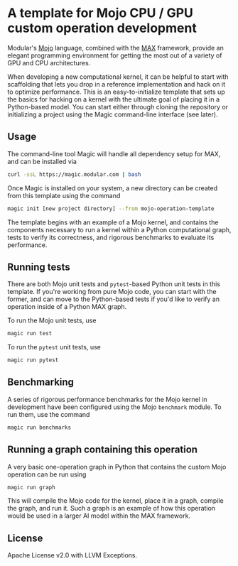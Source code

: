 # A template for Mojo CPU / GPU custom operation development #

Modular's [Mojo](https://docs.modular.com/mojo/manual/) language, combined with
the [MAX](https://docs.modular.com/max/) framework, provide an elegant
programming environment for getting the most out of a variety of GPU and CPU
architectures.

When developing a new computational kernel, it can be helpful to start with
scaffolding that lets you drop in a reference implementation and hack on it to
optimize performance. This is an easy-to-initialize template that sets up the
basics for hacking on a kernel with the ultimate goal of placing it in a
Python-based model. You can start either through cloning the repository or
initializing a project using the Magic command-line interface (see later).

## Usage ##

The command-line tool Magic will handle all dependency setup for MAX, and can
be installed via

```sh
curl -ssL https://magic.modular.com | bash
```

Once Magic is installed on your system, a new directory can be created from
this template using the command

```sh
magic init [new project directory] --from mojo-operation-template
```

The template begins with an example of a Mojo kernel, and contains the
components necessary to run a kernel within a Python computational graph, tests
to verify its correctness, and rigorous benchmarks to evaluate its performance.

## Running tests ##

There are both Mojo unit tests and `pytest`-based Python unit tests in this
template. If you're working from pure Mojo code, you can start with the former,
and can move to the Python-based tests if you'd like to verify an operation
inside of a Python MAX graph.

To run the Mojo unit tests, use

```sh
magic run test
```

To run the `pytest` unit tests, use

```sh
magic run pytest
```

## Benchmarking ##

A series of rigorous performance benchmarks for the Mojo kernel in development
have been configured using the Mojo `benchmark` module. To run them, use the
command

```sh
magic run benchmarks
```

## Running a graph containing this operation ##

A very basic one-operation graph in Python that contains the custom Mojo
operation can be run using

```sh
magic run graph
```

This will compile the Mojo code for the kernel, place it in a graph, compile
the graph, and run it. Such a graph is an example of how this operation would
be used in a larger AI model within the MAX framework.

## License ##

Apache License v2.0 with LLVM Exceptions.
